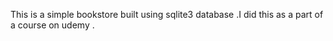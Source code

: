 This is a simple bookstore built using sqlite3 database .I did this as a part of a course on udemy .

